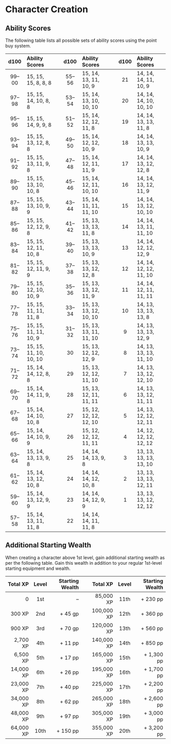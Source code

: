 # Character Creation

## Ability Scores
The following table lists all possible sets of ability scores using the point buy system.

| d100  | Ability Scores         |       | d100  | Ability Scores         |       | d100  | Ability Scores         |
| :---: | :--------------------- | :---: | :---: | :--------------------- | :---: | :---: | :--------------------- |
| 99–00 | 15, 15, 15, 8, 8, 8    |       | 55–56 | 15, 14, 13, 11, 10, 9  |       | 21    | 14, 14, 14, 11, 10, 9  |
| 97–98 | 15, 15, 14, 10, 8, 8   |       | 53–54 | 15, 14, 13, 10, 10, 10 |       | 20    | 14, 14, 14, 10, 10, 10 |
| 95–96 | 15, 15, 14, 9, 9, 8    |       | 51–52 | 15, 14, 12, 12, 11, 8  |       | 19    | 14, 14, 13, 13, 11, 8  |
| 93–94 | 15, 15, 13, 12, 8, 8   |       | 49–50 | 15, 14, 12, 12, 10, 9  |       | 18    | 14, 14, 13, 13, 10, 9  |
| 91–92 | 15, 15, 13, 11, 9, 8   |       | 47–48 | 15, 14, 12, 11, 11, 9  |       | 17    | 14, 14, 13, 12, 12, 8  |
| 89–90 | 15, 15, 13, 10, 10, 8  |       | 45–46 | 15, 14, 12, 11, 10, 10 |       | 16    | 14, 14, 13, 12, 11, 9  |
| 87–88 | 15, 15, 13, 10, 9, 9   |       | 43–44 | 15, 14, 11, 11, 11, 10 |       | 15    | 14, 14, 13, 12, 10, 10 |
| 85–86 | 15, 15, 12, 12, 9, 8   |       | 41–42 | 15, 13, 13, 13, 11, 8  |       | 14    | 14, 14, 13, 11, 11, 10 |
| 83–84 | 15, 15, 12, 11, 10, 8  |       | 39–40 | 15, 13, 13, 13, 10, 9  |       | 13    | 14, 14, 12, 12, 12, 9  |
| 81–82 | 15, 15, 12, 11, 9, 9   |       | 37–38 | 15, 13, 13, 12, 12, 8  |       | 12    | 14, 14, 12, 12, 11, 10 |
| 79–80 | 15, 15, 12, 10, 10, 9  |       | 35–36 | 15, 13, 13, 12, 11, 9  |       | 11    | 14, 14, 12, 11, 11, 11 |
| 77–78 | 15, 15, 11, 11, 11, 8  |       | 33–34 | 15, 13, 13, 12, 10, 10 |       | 10    | 14, 13, 13, 13, 13, 8  |
| 75–76 | 15, 15, 11, 11, 10, 9  |       | 31–32 | 15, 13, 13, 11, 11, 10 |       | 9     | 14, 13, 13, 13, 12, 9  |
| 73–74 | 15, 15, 11, 10, 10, 10 |       | 30    | 15, 13, 12, 12, 12, 9  |       | 8     | 14, 13, 13, 13, 11, 10 |
| 71–72 | 15, 14, 14, 12, 8, 8   |       | 29    | 15, 13, 12, 12, 11, 10 |       | 7     | 14, 13, 13, 12, 12, 10 |
| 69–70 | 15, 14, 14, 11, 9, 8   |       | 28    | 15, 13, 12, 11, 11, 11 |       | 6     | 14, 13, 13, 12, 11, 11 |
| 67–68 | 15, 14, 14, 10, 10, 8  |       | 27    | 15, 12, 12, 12, 12, 10 |       | 5     | 14, 13, 12, 12, 12, 11 |
| 65–66 | 15, 14, 14, 10, 9, 9   |       | 26    | 15, 12, 12, 12, 11, 11 |       | 4     | 14, 12, 12, 12, 12, 12 |
| 63–64 | 15, 14, 13, 13, 9, 8   |       | 25    | 14, 14, 14, 13, 9, 8   |       | 3     | 13, 13, 13, 13, 13, 10 |
| 61–62 | 15, 14, 13, 12, 10, 8  |       | 24    | 14, 14, 14, 12, 10, 8  |       | 2     | 13, 13, 13, 13, 12, 11 |
| 59–60 | 15, 14, 13, 12, 9, 9   |       | 23    | 14, 14, 14, 12, 9, 9   |       | 1     | 13, 13, 13, 12, 12, 12 |
| 57–58 | 15, 14, 13, 11, 11, 8  |       | 22    | 14, 14, 14, 11, 11, 8  |       |       |                        |

## Additional Starting Wealth
When creating a character above 1st level, gain additional starting wealth as per the following table. Gain this wealth in addition to your regular 1st-level starting equipment and wealth.

| Total XP  | Level | Starting Wealth |       | Total XP   | Level | Starting Wealth |
| --------: | :---: | --------------: | :---: | ---------: | :---: | --------------: |
| 0         | 1st   | –               |       | 85,000 XP  | 11th  | + 230 pp        |
| 300 XP    | 2nd   | + 45 gp         |       | 100,000 XP | 12th  | + 360 pp        |
| 900 XP    | 3rd   | + 70 gp         |       | 120,000 XP | 13th  | + 560 pp        |
| 2,700 XP  | 4th   | + 11 pp         |       | 140,000 XP | 14th  | + 850 pp        |
| 6,500 XP  | 5th   | + 17 pp         |       | 165,000 XP | 15th  | + 1,300 pp      |
| 14,000 XP | 6th   | + 26 pp         |       | 195,000 XP | 16th  | + 1,700 pp      |
| 23,000 XP | 7th   | + 40 pp         |       | 225,000 XP | 17th  | + 2,200 pp      |
| 34,000 XP | 8th   | + 62 pp         |       | 265,000 XP | 18th  | + 2,600 pp      |
| 48,000 XP | 9th   | + 97 pp         |       | 305,000 XP | 19th  | + 3,000 pp      |
| 64,000 XP | 10th  | + 150 pp        |       | 355,000 XP | 20th  | + 3,200 pp      |
